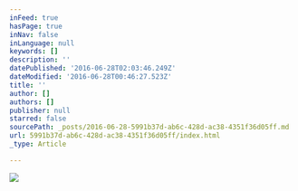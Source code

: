```yaml
---
inFeed: true
hasPage: true
inNav: false
inLanguage: null
keywords: []
description: ''
datePublished: '2016-06-28T02:03:46.249Z'
dateModified: '2016-06-28T00:46:27.523Z'
title: ''
author: []
authors: []
publisher: null
starred: false
sourcePath: _posts/2016-06-28-5991b37d-ab6c-428d-ac38-4351f36d05ff.md
url: 5991b37d-ab6c-428d-ac38-4351f36d05ff/index.html
_type: Article

---
```

![](https://the-grid-user-content.s3-us-west-2.amazonaws.com/dbb97392-0ba5-4780-a420-b25b664b8f7e.jpg)